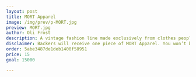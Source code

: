 ```yaml
---
layout: post
title: MORT Apparel
image: /img/prev/p-MORT.jpg
preview: MORT.jpg
author: Oli Frost
description: A vintage fashion line made exclusively from clothes people have died in.
disclaimer: Backers will receive one piece of MORT Apparel. You won’t be charged unless the goal is reached.
order: 5abe3487de1deb1400f58951
price: 15
goal: 15000

---
```

